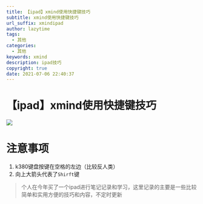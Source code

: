 ```yaml
---
title: 【ipad】xmind使用快捷键技巧
subtitle: xmind使用快捷键技巧
url_suffix: xmindipad
author: lazytime
tags:
  - 其他
categories:
  - 其他
keywords: xmind
description: ipad技巧
copyright: true
date: 2021-07-06 22:40:37
---
```


# 【ipad】xmind使用快捷键技巧
![](https://gitee.com/lazyTimes/imageReposity/raw/master/img/20210519142029.png)

# 注意事项
1. k380键盘按键在空格的左边（比较反人类）
2. 向上大箭头代表了`Shirft`键

> 个人在今年买了一个ipad进行笔记记录和学习，这里记录的主要是一些比较简单和实用方便的技巧和内容，不定时更新
